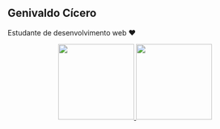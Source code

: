 ## Genivaldo Cícero
<p>Estudante de desenvolvimento web ❤️</p>
<div align="center">
  <a href="https://github.com/cGenivaldo">
  <img height="150em" src="https://github-readme-stats.vercel.app/api?username=cGenivaldo&show_icons=true&theme=dark&include_all_commits=true&count_private=true"/>
  <img height="150em" src="https://github-readme-stats.vercel.app/api/top-langs/?username=cGenivaldo&layout=compact&langs_count=7&theme=dark"/>
</div>
  
     
     
     
  
